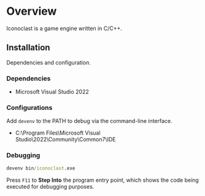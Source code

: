 # Overview

Iconoclast is a game engine written in C/C++.

## Installation

Dependencies and configuration.

### Dependencies

- Microsoft Visual Studio 2022

### Configurations

Add `devenv` to the PATH to debug via the command-line interface.
- C:\Program Files\Microsoft Visual Studio\2022\Community\Common7\IDE

### Debugging

```cmd
devenv bin/iconoclast.exe
```

Press `F11` to **Step Into** the program entry point, which shows the code being executed for debugging purposes.
